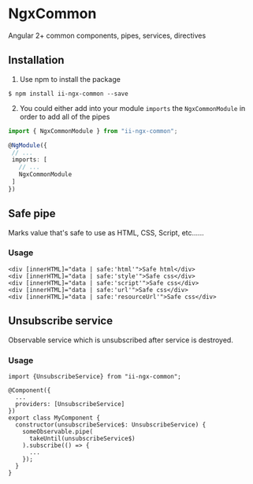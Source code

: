 # NgxCommon

Angular 2+ common components, pipes, services, directives

## Installation

1. Use npm to install the package

```terminal
$ npm install ii-ngx-common --save
```

2. You could either add into your module `imports` the `NgxCommonModule` in order to add all of the pipes

```typescript
import { NgxCommonModule } from "ii-ngx-common";

@NgModule({
 // ...
 imports: [
   // ...
   NgxCommonModule
 ]
})
```

## Safe pipe

Marks value that's safe to use as HTML, CSS, Script, etc......

### Usage

```terminal
<div [innerHTML]="data | safe:'html'">Safe html</div>
<div [innerHTML]="data | safe:'style'">Safe css</div>
<div [innerHTML]="data | safe:'script'">Safe css</div>
<div [innerHTML]="data | safe:'url'">Safe css</div>
<div [innerHTML]="data | safe:'resourceUrl'">Safe css</div>
```

## Unsubscribe service

Observable service which is unsubscribed after service is destroyed.

### Usage

```terminal
import {UnsubscribeService} from "ii-ngx-common";

@Component({
  ...
  providers: [UnsubscribeService]
})
export class MyComponent {
  constructor(unsubscribeService$: UnsubscribeService) {
    someObservable.pipe(
	  takeUntil(unsubscribeService$)
	).subscribe(() => {
	  ...
	});
  }
}
```
